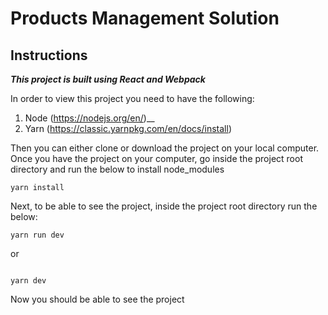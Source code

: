 # Products Management Solution
## Instructions
***This project is built using React and Webpack***

In order to view this project you need to have the following:
1. Node (https://nodejs.org/en/)__
2. Yarn (https://classic.yarnpkg.com/en/docs/install)

Then you can either clone or download the project on your local computer.
Once you have the project on your computer, go inside the project root directory and run the below to install node_modules 

```
yarn install
```
Next, to be able to see the project, inside the project root directory run the below:

```
yarn run dev
```
or 

```

yarn dev
```
Now you should be able to see the project

